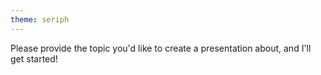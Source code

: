 ```yaml
---
theme: seriph
---
```


Please provide the topic you'd like to create a presentation about, and I'll get started!